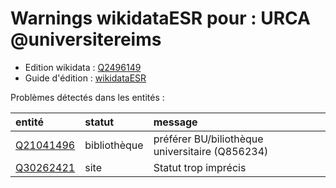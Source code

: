 Warnings wikidataESR pour : URCA @universitereims
================

- Edition wikidata : [Q2496149](https://www.wikidata.org/wiki/Q2496149)
- Guide d'édition : [wikidataESR](https://github.com/cpesr/wikidataESR/)



Problèmes détectés dans les entités :

|entité                                               |statut       |message                                         |
|:----------------------------------------------------|:------------|:-----------------------------------------------|
|[Q21041496](https://www.wikidata.org/wiki/Q21041496) |bibliothèque |préférer BU/biliothèque universitaire (Q856234) |
|[Q30262421](https://www.wikidata.org/wiki/Q30262421) |site         |Statut trop imprécis                            |
